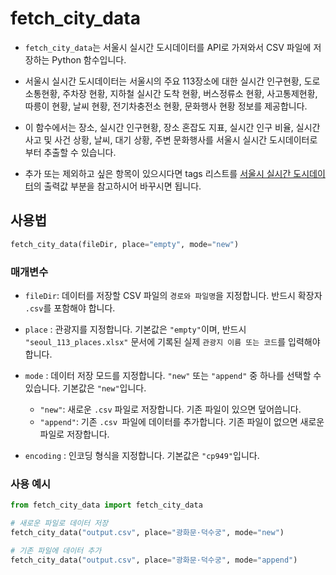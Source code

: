 # fetch_city_data

- `fetch_city_data`는 서울시 실시간 도시데이터를 API로 가져와서 CSV 파일에 저장하는 Python 함수입니다.

- 서울시 실시간 도시데이터는 서울시의 주요 113장소에 대한 실시간 인구현황, 도로소통현황, 주차장 현황, 지하철 실시간 도착 현황, 버스정류소 현황, 사고통제현황, 따릉이 현황, 날씨 현황, 전기차충전소 현황, 문화행사 현황 정보를 제공합니다.
- 이 함수에서는 장소, 실시간 인구현황, 장소 혼잡도 지표, 실시간 인구 비율, 실시간 사고 및 사건 상황, 날씨, 대기 상황, 주변 문화행사를 서울시 실시간 도시데이터로부터 추출할 수 있습니다. 
- 추가 또는 제외하고 싶은 항목이 있으시다면 tags 리스트를 [서울시 실시간 도시데이터](https://data.seoul.go.kr/dataList/OA-21285/A/1/datasetView.do#)의 출력값 부분을 참고하시어 바꾸시면 됩니다.

## 사용법

```python
fetch_city_data(fileDir, place="empty", mode="new")
```

### 매개변수

- `fileDir`: 데이터를 저장할 CSV 파일의 `경로와 파일명`을 지정합니다. 반드시 확장자 `.csv`를 포함해야 합니다.
- `place` : 관광지를 지정합니다. 기본값은 `"empty"`이며, 반드시 `"seoul_113_places.xlsx"` 문서에 기록된 실제 `관광지 이름 또는 코드`를 입력해야 합니다.

- `mode` : 데이터 저장 모드를 지정합니다. `"new"` 또는 `"append"` 중 하나를 선택할 수 있습니다. 기본값은 `"new"`입니다.
  - `"new"`: 새로운 `.csv` 파일로 저장합니다. 기존 파일이 있으면 덮어씁니다.
  - `"append"`: 기존 `.csv `파일에 데이터를 추가합니다. 기존 파일이 없으면 새로운 파일로 저장합니다.

- `encoding` : 인코딩 형식을 지정합니다. 기본값은 `"cp949"`입니다.

### 사용 예시

```python
from fetch_city_data import fetch_city_data

# 새로운 파일로 데이터 저장
fetch_city_data("output.csv", place="광화문·덕수궁", mode="new")

# 기존 파일에 데이터 추가
fetch_city_data("output.csv", place="광화문·덕수궁", mode="append")
